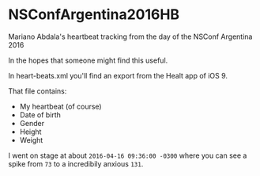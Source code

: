 # NSConfArgentina2016HB
Mariano Abdala's heartbeat tracking from the day of the NSConf Argentina 2016

In the hopes that someone might find this useful.

In heart-beats.xml you'll find an export from the Healt app of iOS 9.

That file contains:
* My heartbeat (of course)
* Date of birth
* Gender
* Height
* Weight

I went on stage at about `2016-04-16 09:36:00 -0300` where you can see a spike from `73` to a incredibily anxious `131`.
